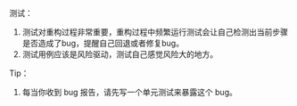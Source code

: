 测试：
1. 测试对重构过程非常重要，重构过程中频繁运行测试会让自己检测出当前步骤是否造成了bug，提醒自己回退或者修复bug。
2. 测试用例应该是风险驱动，测试自己感觉风险大的地方。

Tip：
1. 每当你收到 bug 报告，请先写一个单元测试来暴露这个 bug。

